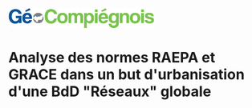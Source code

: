 ![picto](/doc/img/Logo_web-GeoCompiegnois.png)

# Analyse des normes RAEPA et GRACE dans un but d'urbanisation d'une BdD "Réseaux" globale
